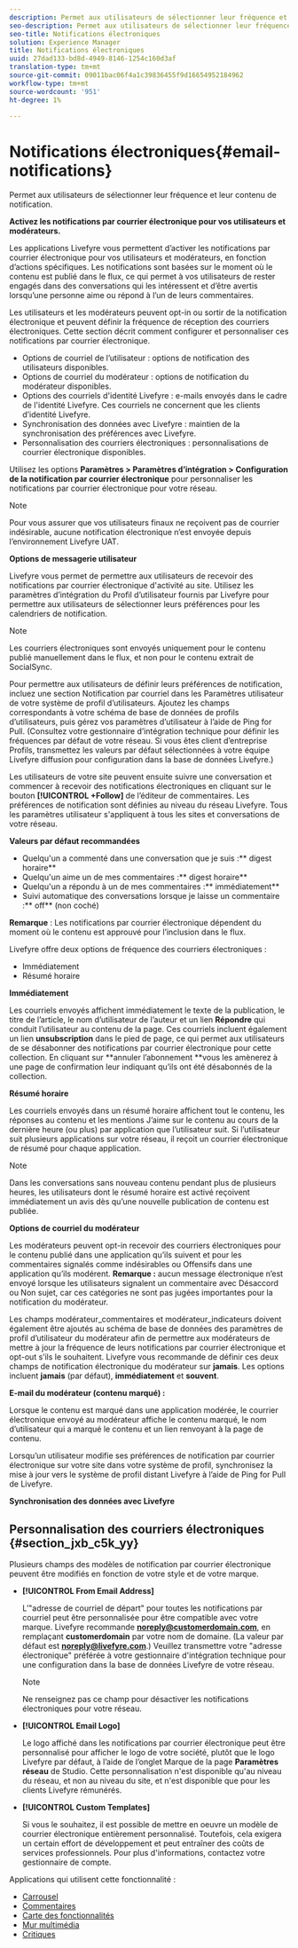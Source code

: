 ```yaml
---
description: Permet aux utilisateurs de sélectionner leur fréquence et leur contenu de notification.
seo-description: Permet aux utilisateurs de sélectionner leur fréquence et leur contenu de notification.
seo-title: Notifications électroniques
solution: Experience Manager
title: Notifications électroniques
uuid: 27dad133-bd8d-4949-8146-1254c160d3af
translation-type: tm+mt
source-git-commit: 09011bac06f4a1c39836455f9d16654952184962
workflow-type: tm+mt
source-wordcount: '951'
ht-degree: 1%

---
```



# Notifications électroniques{#email-notifications}

Permet aux utilisateurs de sélectionner leur fréquence et leur contenu de notification.

**Activez les notifications par courrier électronique pour vos utilisateurs et modérateurs.**

Les applications Livefyre vous permettent d’activer les notifications par courrier électronique pour vos utilisateurs et modérateurs, en fonction d’actions spécifiques. Les notifications sont basées sur le moment où le contenu est publié dans le flux, ce qui permet à vos utilisateurs de rester engagés dans des conversations qui les intéressent et d’être avertis lorsqu’une personne aime ou répond à l’un de leurs commentaires.

Les utilisateurs et les modérateurs peuvent opt-in ou sortir de la notification électronique et peuvent définir la fréquence de réception des courriers électroniques. Cette section décrit comment configurer et personnaliser ces notifications par courrier électronique.

* Options de courriel de l’utilisateur : options de notification des utilisateurs disponibles.
* Options de courriel du modérateur : options de notification du modérateur disponibles.
* Options des courriels d&#39;identité Livefyre : e-mails envoyés dans le cadre de l&#39;identité Livefyre. Ces courriels ne concernent que les clients d’identité Livefyre.
* Synchronisation des données avec Livefyre : maintien de la synchronisation des préférences avec Livefyre.
* Personnalisation des courriers électroniques : personnalisations de courrier électronique disponibles.

Utilisez les options **Paramètres > Paramètres d’intégration > Configuration de la notification par courrier électronique** pour personnaliser les notifications par courrier électronique pour votre réseau.

>[!NOTE]
>
>Pour vous assurer que vos utilisateurs finaux ne reçoivent pas de courrier indésirable, aucune notification électronique n’est envoyée depuis l’environnement Livefyre UAT.

**Options de messagerie utilisateur**

Livefyre vous permet de permettre aux utilisateurs de recevoir des notifications par courrier électronique d&#39;activité au site. Utilisez les paramètres d’intégration du Profil d’utilisateur fournis par Livefyre pour permettre aux utilisateurs de sélectionner leurs préférences pour les calendriers de notification.

>[!NOTE]
>
>Les courriers électroniques sont envoyés uniquement pour le contenu publié manuellement dans le flux, et non pour le contenu extrait de SocialSync.

Pour permettre aux utilisateurs de définir leurs préférences de notification, incluez une section Notification par courriel dans les Paramètres utilisateur de votre système de profil d’utilisateurs. Ajoutez les champs correspondants à votre schéma de base de données de profils d’utilisateurs, puis gérez vos paramètres d’utilisateur à l’aide de Ping for Pull. (Consultez votre gestionnaire d’intégration technique pour définir les fréquences par défaut de votre réseau. Si vous êtes client d’entreprise Profils, transmettez les valeurs par défaut sélectionnées à votre équipe Livefyre diffusion pour configuration dans la base de données Livefyre.)

Les utilisateurs de votre site peuvent ensuite suivre une conversation et commencer à recevoir des notifications électroniques en cliquant sur le bouton **[!UICONTROL +Follow]** de l’éditeur de commentaires. Les préférences de notification sont définies au niveau du réseau Livefyre. Tous les paramètres utilisateur s&#39;appliquent à tous les sites et conversations de votre réseau.

**Valeurs par défaut recommandées**

* Quelqu&#39;un a commenté dans une conversation que je suis :** digest horaire**
* Quelqu&#39;un aime un de mes commentaires :** digest horaire**
* Quelqu&#39;un a répondu à un de mes commentaires :** immédiatement**
* Suivi automatique des conversations lorsque je laisse un commentaire :** off** (non coché)

**Remarque** : Les notifications par courrier électronique dépendent du moment où le contenu est approuvé pour l’inclusion dans le flux.

Livefyre offre deux options de fréquence des courriers électroniques :

* Immédiatement
* Résumé horaire

**Immédiatement**

Les courriels envoyés affichent immédiatement le texte de la publication, le titre de l’article, le nom d’utilisateur de l’auteur et un lien **Répondre** qui conduit l’utilisateur au contenu de la page. Ces courriels incluent également un lien **unsubscription** dans le pied de page, ce qui permet aux utilisateurs de se désabonner des notifications par courrier électronique pour cette collection. En cliquant sur **annuler l’abonnement **vous les amènerez à une page de confirmation leur indiquant qu’ils ont été désabonnés de la collection.

**Résumé horaire**

Les courriels envoyés dans un résumé horaire affichent tout le contenu, les réponses au contenu et les mentions J’aime sur le contenu au cours de la dernière heure (ou plus) par application que l’utilisateur suit. Si l’utilisateur suit plusieurs applications sur votre réseau, il reçoit un courrier électronique de résumé pour chaque application.

>[!NOTE]
>
>Dans les conversations sans nouveau contenu pendant plus de plusieurs heures, les utilisateurs dont le résumé horaire est activé reçoivent immédiatement un avis dès qu’une nouvelle publication de contenu est publiée.

**Options de courriel du modérateur**

Les modérateurs peuvent opt-in recevoir des courriers électroniques pour le contenu publié dans une application qu’ils suivent et pour les commentaires signalés comme indésirables ou Offensifs dans une application qu’ils modérent. **Remarque :** aucun message électronique n’est envoyé lorsque les utilisateurs signalent un commentaire avec Désaccord ou Non sujet, car ces catégories ne sont pas jugées importantes pour la notification du modérateur.

Les champs modérateur_commentaires et modérateur_indicateurs doivent également être ajoutés au schéma de base de données des paramètres de profil d’utilisateur du modérateur afin de permettre aux modérateurs de mettre à jour la fréquence de leurs notifications par courrier électronique et opt-out s’ils le souhaitent. Livefyre vous recommande de définir ces deux champs de notification électronique du modérateur sur **jamais**. Les options incluent **jamais** (par défaut), **immédiatement** et **souvent**.

**E-mail du modérateur (contenu marqué) :**

Lorsque le contenu est marqué dans une application modérée, le courrier électronique envoyé au modérateur affiche le contenu marqué, le nom d’utilisateur qui a marqué le contenu et un lien renvoyant à la page de contenu.

Lorsqu’un utilisateur modifie ses préférences de notification par courrier électronique sur votre site dans votre système de profil, synchronisez la mise à jour vers le système de profil distant Livefyre à l’aide de Ping for Pull de Livefyre.

**Synchronisation des données avec Livefyre**

## Personnalisation des courriers électroniques {#section_jxb_c5k_yy}

Plusieurs champs des modèles de notification par courrier électronique peuvent être modifiés en fonction de votre style et de votre marque.

* **[!UICONTROL From Email Address]**

   L’&quot;adresse de courriel de départ&quot; pour toutes les notifications par courriel peut être personnalisée pour être compatible avec votre marque. Livefyre recommande **noreply@customerdomain.com**, en remplaçant **customerdomain** par votre nom de domaine. (La valeur par défaut est **noreply@livefyre.com**.) Veuillez transmettre votre &quot;adresse électronique&quot; préférée à votre gestionnaire d&#39;intégration technique pour une configuration dans la base de données Livefyre de votre réseau.

   >[!NOTE]
   >
   >Ne renseignez pas ce champ pour désactiver les notifications électroniques pour votre réseau.

* **[!UICONTROL Email Logo]**

   Le logo affiché dans les notifications par courrier électronique peut être personnalisé pour afficher le logo de votre société, plutôt que le logo Livefyre par défaut, à l’aide de l’onglet Marque de la page **Paramètres réseau** de Studio. Cette personnalisation n&#39;est disponible qu&#39;au niveau du réseau, et non au niveau du site, et n&#39;est disponible que pour les clients Livefyre rémunérés.

* **[!UICONTROL Custom Templates]**

   Si vous le souhaitez, il est possible de mettre en oeuvre un modèle de courrier électronique entièrement personnalisé. Toutefois, cela exigera un certain effort de développement et peut entraîner des coûts de services professionnels. Pour plus d&#39;informations, contactez votre gestionnaire de compte.



Applications qui utilisent cette fonctionnalité :

* [Carrousel](/help/using/c-about-apps/c-carousel-app/c-carousel-app.md#c_carousel_app)
* [Commentaires](/help/using/c-about-apps/c-comments/c-comments.md)
* [Carte des fonctionnalités](/help/using/c-about-apps/c-feature-card-app/c-feature-card-app.md#c_feature_card_app)
* [Mur multimédia](/help/using/c-about-apps/c-media-wall-app/c-media-wall-app.md#c_media_wall_app)
* [Critiques](/help/using/c-about-apps/c-reviews-app/c-reviews-app.md#c_reviews_app)

